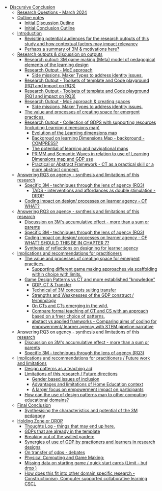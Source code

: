 -   [Discursive Conclusion](#discursive-conclusion)
    -   [Research Questions - March
        2024](#research-questions---march-2024)
    -   [Outline notes](#outline-notes)
        -   [Initial Discussion Outline](#initial-discussion-outline)
        -   [Initial Conclusion Outline](#initial-conclusion-outline)
    -   [Introduction](#introduction)
        -   [Revisiting potential audiences for the research outputs of
            this study and how contextual factors may impact
            relevancy](#revisiting-potential-audiences-for-the-research-outputs-of-this-study-and-how-contextual-factors-may-impact-relevancy)
        -   [Perhaps a summary of 3M & motivations
            here?](#perhaps-a-summary-of-3m-motivations-here)
    -   [Research outputs & discussion on
        outputs](#research-outputs-discussion-on-outputs)
        -   [Research output: 3M game making (Meta) model of pedagogical
            elements of the learning
            design](#research-output-3m-game-making-meta-model-of-pedagogical-elements-of-the-learning-design)
        -   [Research Output - MoE
            approach](#research-output---moe-approach)
            -   [Side missions, Maker Types to address identity
                issues.](#side-missions-maker-types-to-address-identity-issues.)
        -   [Research Output - Toolsets of template and Code playground
            (RQ1 and impact on
            RQ3)](#research-output---toolsets-of-template-and-code-playground-rq1-and-impact-on-rq3)
        -   [Research Output - Toolsets of template and Code playground
            (RQ1 and impact on
            RQ3)](#research-output---toolsets-of-template-and-code-playground-rq1-and-impact-on-rq3-1)
        -   [Research Output - MoE approach & creating
            spaces](#research-output---moe-approach-creating-spaces)
            -   [Side missions, Maker Types to address identity
                issues.](#side-missions-maker-types-to-address-identity-issues.-1)
        -   [The value and processes of creating space for emergent
            practices.](#the-value-and-processes-of-creating-space-for-emergent-practices.)
        -   [Research Output - Collection of GDPS with supporting
            resources (including Learning dimensions
            map)](#research-output---collection-of-gdps-with-supporting-resources-including-learning-dimensions-map)
            -   [Evolution of the Learning dimensions
                map](#evolution-of-the-learning-dimensions-map)
            -   [Backgroud on learning Dimensions Map - background -
                COMPRESS?](#backgroud-on-learning-dimensions-map---background---compress)
            -   [The potential of learning and navigational
                maps](#the-potential-of-learning-and-navigational-maps)
            -   [PRIMM and Semantic Waves in relation to use of Learning
                Dimensions map and GDP
                use](#primm-and-semantic-waves-in-relation-to-use-of-learning-dimensions-map-and-gdp-use)
            -   [Practical or Abstract Framework - CT as a practical
                skill or a more abstract
                concept.](#practical-or-abstract-framework---ct-as-a-practical-skill-or-a-more-abstract-concept.)
    -   [Answering RQ3 on agency - synthesis and limitations of this
        research](#answering-rq3-on-agency---synthesis-and-limitations-of-this-research)
        -   [Specific 3M - techniques through the lens of agency
            (RQ3)](#specific-3m---techniques-through-the-lens-of-agency-rq3)
            -   [TADS - interventions and affordances as double
                stimulation -
                DROP](#tads---interventions-and-affordances-as-double-stimulation---drop)
        -   [Coding impact on design/ processes on learner agency - OF
            WHAT?](#coding-impact-on-design-processes-on-learner-agency---of-what)
    -   [Answering RQ3 on agency - synthesis and limitations of this
        research](#answering-rq3-on-agency---synthesis-and-limitations-of-this-research-1)
        -   [Discussion on 3M's accumulative effect - more than a sum or
            parents](#discussion-on-3ms-accumulative-effect---more-than-a-sum-or-parents)
        -   [Specific 3M - techniques through the lens of agency
            (RQ3)](#specific-3m---techniques-through-the-lens-of-agency-rq3-1)
        -   [Coding impact on design/ processes on learner agency - OF
            WHAT? SHOULD THIS BE IN CHAPTER
            7?](#coding-impact-on-design-processes-on-learner-agency---of-what-should-this-be-in-chapter-7)
        -   [Synthesis of reflections on designing for learner
            agency](#synthesis-of-reflections-on-designing-for-learner-agency)
    -   [Implications and recommendations for
        practitioners](#implications-and-recommendations-for-practitioners)
        -   [The value and processes of creating space for emergent
            practices.](#the-value-and-processes-of-creating-space-for-emergent-practices.-1)
            -   [Supporting different game making approaches via
                scaffolding within choice with
                limits.](#supporting-different-game-making-approaches-via-scaffolding-within-choice-with-limits.)
        -   [Game Design Patterns vs CT and more established
            "knowledge"](#game-design-patterns-vs-ct-and-more-established-knowledge)
            -   [GDP, CT & Transfer](#gdp-ct-transfer)
            -   [Technical of 3M concepts suiting
                transfer](#technical-of-3m-concepts-suiting-transfer)
            -   [Strengths and Weaknesses of the GDP construct /
                terminology](#strengths-and-weaknesses-of-the-gdp-construct-terminology)
            -   [On CTs and CTs emerging in the
                wild.](#on-cts-and-cts-emerging-in-the-wild.)
            -   [Compare formal teaching of CT and CS with an approach
                based on a freer choice of
                patterns.](#compare-formal-teaching-of-ct-and-cs-with-an-approach-based-on-a-freer-choice-of-patterns.)
            -   [abstact vs applied framworks - Comparing aims of coding
                for empowerment/ learner agency with STEM pipeline
                narrative](#abstact-vs-applied-framworks---comparing-aims-of-coding-for-empowerment-learner-agency-with-stem-pipeline-narrative)
    -   [Answering RQ3 on agency - synthesis and limitations of this
        research](#answering-rq3-on-agency---synthesis-and-limitations-of-this-research-2)
        -   [Discussion on 3M's accumulative effect - more than a sum or
            parents](#discussion-on-3ms-accumulative-effect---more-than-a-sum-or-parents-1)
        -   [Specific 3M - techniques through the lens of agency
            (RQ3)](#specific-3m---techniques-through-the-lens-of-agency-rq3-2)
    -   [Implications and recommendations for practitioners / Future
        work and
        limitations](#implications-and-recommendations-for-practitioners-future-work-and-limitations)
        -   [Design patterns as a teaching
            aid](#design-patterns-as-a-teaching-aid)
        -   [Limitations of this research / Future
            directions](#limitations-of-this-research-future-directions)
            -   [Gender based issues of
                inclusion](#gender-based-issues-of-inclusion)
            -   [Advantages and limitations of Home Education
                context](#advantages-and-limitations-of-home-education-context)
            -   [A larger focus on empowerment impact on
                participants](#a-larger-focus-on-empowerment-impact-on-participants)
        -   [How can the use of design patterns map to other computing
            educational
            domains?](#how-can-the-use-of-design-patterns-map-to-other-computing-educational-domains)
    -   [Final Conclusion](#final-conclusion)
        -   [Synthesising the characteristics and potential of the 3M
            pedagogy](#synthesising-the-characteristics-and-potential-of-the-3m-pedagogy)
    -   [Holding Zone or DROP](#holding-zone-or-drop)
        -   [Thoughts Log - things that may end up
            here.](#thoughts-log---things-that-may-end-up-here.)
        -   [GDPs that are already in the
            template](#gdps-that-are-already-in-the-template)
        -   [Breaking out of the walled
            garden:](#breaking-out-of-the-walled-garden)
        -   [Synergies of use of GDP by practioners and learners in
            research
            designs](#synergies-of-use-of-gdp-by-practioners-and-learners-in-research-designs)
        -   [On transfer of gdps -
            debates](#on-transfer-of-gdps---debates)
        -   [Physical Computing and Game
            Making:](#physical-computing-and-game-making)
        -   [Missing data on starting game / quick start cards (Limit -
            but drop
            )](#missing-data-on-starting-game-quick-start-cards-limit---but-drop)
        -   [How does this fit into other domain specific research -
            Constructionism, Computer supported collaborative learning
            CSCL](#how-does-this-fit-into-other-domain-specific-research---constructionism-computer-supported-collaborative-learning-cscl)
